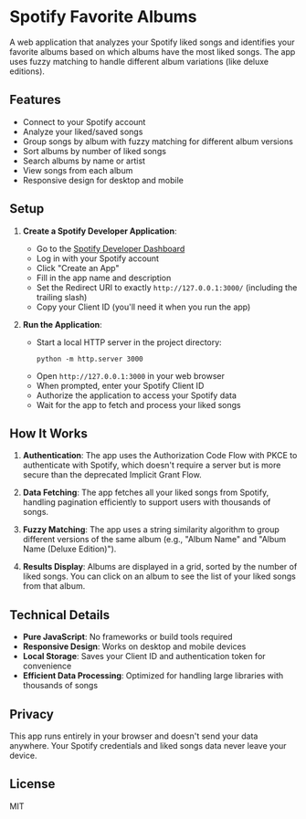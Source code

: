 # Spotify Favorite Albums

A web application that analyzes your Spotify liked songs and identifies your favorite albums based on which albums have the most liked songs. The app uses fuzzy matching to handle different album variations (like deluxe editions).

## Features

- Connect to your Spotify account
- Analyze your liked/saved songs
- Group songs by album with fuzzy matching for different album versions
- Sort albums by number of liked songs
- Search albums by name or artist
- View songs from each album
- Responsive design for desktop and mobile

## Setup

1. **Create a Spotify Developer Application**:

   - Go to the [Spotify Developer Dashboard](https://developer.spotify.com/dashboard/)
   - Log in with your Spotify account
   - Click "Create an App"
   - Fill in the app name and description
   - Set the Redirect URI to exactly `http://127.0.0.1:3000/` (including the trailing slash)
   - Copy your Client ID (you'll need it when you run the app)

2. **Run the Application**:
   - Start a local HTTP server in the project directory:
     ```
     python -m http.server 3000
     ```
   - Open `http://127.0.0.1:3000` in your web browser
   - When prompted, enter your Spotify Client ID
   - Authorize the application to access your Spotify data
   - Wait for the app to fetch and process your liked songs

## How It Works

1. **Authentication**: The app uses the Authorization Code Flow with PKCE to authenticate with Spotify, which doesn't require a server but is more secure than the deprecated Implicit Grant Flow.

2. **Data Fetching**: The app fetches all your liked songs from Spotify, handling pagination efficiently to support users with thousands of songs.

3. **Fuzzy Matching**: The app uses a string similarity algorithm to group different versions of the same album (e.g., "Album Name" and "Album Name (Deluxe Edition)").

4. **Results Display**: Albums are displayed in a grid, sorted by the number of liked songs. You can click on an album to see the list of your liked songs from that album.

## Technical Details

- **Pure JavaScript**: No frameworks or build tools required
- **Responsive Design**: Works on desktop and mobile devices
- **Local Storage**: Saves your Client ID and authentication token for convenience
- **Efficient Data Processing**: Optimized for handling large libraries with thousands of songs

## Privacy

This app runs entirely in your browser and doesn't send your data anywhere. Your Spotify credentials and liked songs data never leave your device.

## License

MIT
